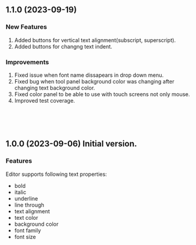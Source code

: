 ## 1.1.0 (2023-09-19)

### New Features

1. Added buttons for vertical text alignment(subscript, superscript).
2. Added buttons for changng text indent.

### Improvements

1. Fixed issue when font name dissapears in drop down menu.
2. Fixed bug when tool panel background color was changing after changing text background color.
3. Fixed color panel to be able to use with touch screens not only mouse.
4. Improved test coverage.

</br></br></br>

## 1.0.0 (2023-09-06) Initial version.

### Features

Editor supports following text properties:
- bold
- italic
- underline
- line through
- text alignment
- text color
- background color
- font family
- font size
